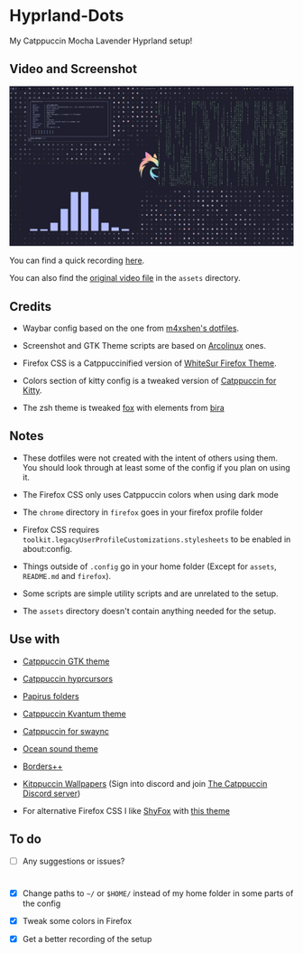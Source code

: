
# Hyprland-Dots
My Catppuccin Mocha Lavender Hyprland setup!


## Video and Screenshot

![Screenshot](/assets/Screenshot.png)

You can find a quick recording [here](https://youtu.be/HOTUgxzeMoE).

You can also find the [original video file](./assets/Recording.mp4) in the ```assets``` directory.


## Credits

- Waybar config based on the one from [m4xshen's dotfiles](https://github.com/m4xshen/dotfiles).

- Screenshot and GTK Theme scripts are based on [Arcolinux](https://arcolinux.com/) ones.

- Firefox CSS is a Catppuccinified version of [WhiteSur Firefox Theme](https://github.com/vinceliuice/WhiteSur-firefox-theme).

- Colors section of kitty config is a tweaked version of [Catppuccin for Kitty](https://github.com/catppuccin/kitty).

- The zsh theme is tweaked [fox](https://github.com/trusktr/oh-my-zsh/blob/master/themes/fox.zsh-theme) with elements from [bira](https://github.com/ohmyzsh/ohmyzsh/blob/master/themes/bira.zsh-theme)


## Notes

- These dotfiles were not created with the intent of others using them. You should look through at least some of the config if you plan on using it.

- The Firefox CSS only uses Catppuccin colors when using dark mode

- The ```chrome``` directory in ```firefox``` goes in your firefox profile folder

- Firefox CSS requires ```toolkit.legacyUserProfileCustomizations.stylesheets``` to be enabled in about:config.

- Things outside of ```.config``` go in your home folder \(Except for ```assets```, ```README.md``` and ```firefox```\).

- Some scripts are simple utility scripts and are unrelated to the setup.

- The ```assets``` directory doesn't contain anything needed for the setup.


## Use with

- [Catppuccin GTK theme](https://github.com/catppuccin/gtk)

- [Catppuccin hyprcursors](https://github.com/entailz/hyprcatppuccin/blob/master/hyprconverted/extracted_Catppuccin-Mocha-Lavender-Cursors.tar.gz)

- [Papirus folders](https://github.com/catppuccin/papirus-folders)

- [Catppuccin Kvantum theme](https://github.com/catppuccin/Kvantum)

- [Catppuccin for swaync](https://github.com/catppuccin/swaync)

- [Ocean sound theme](https://invent.kde.org/plasma/ocean-sound-theme)

- [Borders++](https://hyprland.org/plugins/borders-plus-plus/)

- [Kitppuccin Wallpapers](https://ptb.discord.com/channels/907385605422448742/1162120724589326447) \(Sign into discord and join [The Catppuccin Discord server](https://discord.gg/catppuccin)\)

- For alternative Firefox CSS I like [ShyFox](https://github.com/Naezr/ShyFox) with [this theme](https://addons.mozilla.org/en-US/firefox/addon/catppuccin-mocha-lavender/)


## To do

- [ ] Any suggestions or issues?

#

- [x] Change paths to ```~/``` or ```$HOME/``` instead of my home folder in some parts of the config

- [x] Tweak some colors in Firefox

- [x] Get a better recording of the setup
